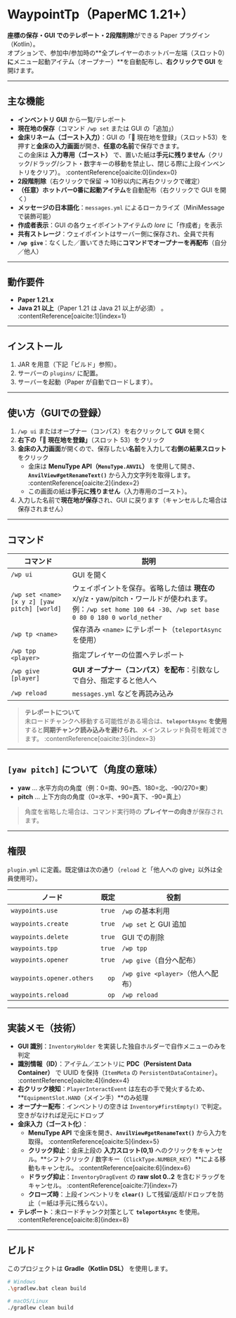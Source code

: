 # WaypointTp（PaperMC 1.21+）

**座標の保存・GUI でのテレポート・2段階削除**ができる Paper プラグイン（Kotlin）。  
オプションで、参加中/参加時の**全プレイヤーのホットバー左端（スロット0）**に**メニュー起動アイテム（オープナー）**を自動配布し、**右クリックで GUI** を開けます。

---

## 主な機能

- **インベントリ GUI** から一覧/テレポート
- **現在地の保存**（コマンド `/wp set` または GUI の「追加」）
- **金床リネーム（ゴースト入力）**：GUI の「📍 現在地を登録」（スロット53）を押すと**金床の入力画面**が開き、**任意の名前**で保存できます。  
  この金床は **入力専用（ゴースト）** で、置いた紙は**手元に残りません**（クリック/ドラッグ/シフト・数字キーの移動を禁止し、閉じる際に上段インベントリをクリア）。 :contentReference[oaicite:0]{index=0}
- **2段階削除**（右クリックで保留 → 10秒以内に再右クリックで確定）
- **（任意）ホットバー0番に起動アイテム**を自動配布（右クリックで GUI を開く）
- **メッセージの日本語化**：`messages.yml` によるローカライズ（MiniMessage で装飾可能）
- **作成者表示**：GUI の各ウェイポイントアイテムの *lore* に「作成者」を表示
- **共有ストレージ**：ウェイポイントはサーバー側に保存され、全員で共有
- **`/wp give`**：なくした／置いてきた時に**コマンドでオープナーを再配布**（自分／他人）

---

## 動作要件

- **Paper 1.21.x**
- **Java 21 以上**（Paper 1.21 は Java 21 以上が必須） 。 :contentReference[oaicite:1]{index=1}

---

## インストール

1. JAR を用意（下記「ビルド」参照）。
2. サーバーの `plugins/` に配置。
3. サーバーを起動（Paper が自動でロードします）。

---

## 使い方（GUIでの登録）

1. `/wp ui` またはオープナー（コンパス）を右クリックして **GUI** を開く
2. **右下の「📍 現在地を登録」**（スロット 53）をクリック
3. **金床の入力画面**が開くので、保存したい**名前**を入力して**右側の結果スロット**をクリック
    - 金床は **MenuType API（`MenuType.ANVIL`）** を使用して開き、**`AnvilView#getRenameText()`** から入力文字列を取得します。 :contentReference[oaicite:2]{index=2}
    - この画面の紙は**手元に残りません**（入力専用のゴースト）。
4. 入力した名前で**現在地が保存**され、GUI に戻ります（キャンセルした場合は保存されません）

---

## コマンド

| コマンド | 説明 |
|---|---|
| `/wp ui` | GUI を開く |
| `/wp set <name> [x y z] [yaw pitch] [world]` | ウェイポイントを保存。省略した値は **現在の** x/y/z・yaw/pitch・ワールドが使われます。例：`/wp set home 100 64 -30`、`/wp set base 0 80 0 180 0 world_nether` |
| `/wp tp <name>` | 保存済み `<name>` にテレポート（`teleportAsync` を使用） |
| `/wp tpp <player>` | 指定プレイヤーの位置へテレポート |
| `/wp give [player]` | **GUI オープナー（コンパス）を配布**：引数なしで自分、指定すると他人へ |
| `/wp reload` | `messages.yml` などを再読み込み |

> **テレポートについて**  
> 未ロードチャンクへ移動する可能性がある場合は、**`teleportAsync` を使用**すると**同期チャンク読み込みを避けられ**、メインスレッド負荷を軽減できます。 :contentReference[oaicite:3]{index=3}

---

## `[yaw pitch]` について（角度の意味）

- **yaw** … 水平方向の角度（例：0=南、90=西、180=北、-90/270=東）
- **pitch** … 上下方向の角度（0=水平、+90=真下、-90=真上）

> 角度を省略した場合は、コマンド実行時の **プレイヤーの向き**が保存されます。

---

## 権限

`plugin.yml` に定義。既定値は次の通り（`reload` と「他人への give」以外は全員使用可）。

| ノード | 既定 | 役割 |
|---|---:|---|
| `waypoints.use` | `true` | `/wp` の基本利用 |
| `waypoints.create` | `true` | `/wp set` と GUI 追加 |
| `waypoints.delete` | `true` | GUI での削除 |
| `waypoints.tpp` | `true` | `/wp tpp` |
| `waypoints.opener` | `true` | `/wp give`（自分へ配布） |
| `waypoints.opener.others` | `op` | `/wp give <player>`（他人へ配布） |
| `waypoints.reload` | `op` | `/wp reload` |

---

## 実装メモ（技術）

- **GUI 識別**：`InventoryHolder` を実装した独自ホルダーで自作メニューのみを判定
- **識別情報（ID）**：アイテム／エントリに **PDC（Persistent Data Container）** で UUID を保持（`ItemMeta` の `PersistentDataContainer`）。 :contentReference[oaicite:4]{index=4}
- **右クリック検知**：`PlayerInteractEvent` は左右の手で発火するため、**`EquipmentSlot.HAND`（メイン手）**のみ処理
- **オープナー配布**：インベントリの空きは `Inventory#firstEmpty()` で判定。空きがなければ足元にドロップ
- **金床入力（ゴースト化）**：
    - **MenuType API** で金床を開き、**`AnvilView#getRenameText()`** から入力を取得。 :contentReference[oaicite:5]{index=5}
    - **クリック抑止**：金床上段の **入力スロット(0,1)** へのクリックをキャンセル。**シフトクリック / 数字キー（`ClickType.NUMBER_KEY`）**による移動もキャンセル。 :contentReference[oaicite:6]{index=6}
    - **ドラッグ抑止**：`InventoryDragEvent` の **raw slot 0..2** を含むドラッグをキャンセル。 :contentReference[oaicite:7]{index=7}
    - **クローズ時**：上段インベントリを **`clear()`** して残留/返却/ドロップを防止（＝紙は手元に残らない）。
- **テレポート**：未ロードチャンク対策として **`teleportAsync`** を使用。 :contentReference[oaicite:8]{index=8}

---

## ビルド

このプロジェクトは **Gradle（Kotlin DSL）** を使用します。

```bash
# Windows
.\gradlew.bat clean build

# macOS/Linux
./gradlew clean build
